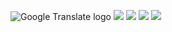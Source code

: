  ![Google Translate logo]()  ![](https://www.google.com/images/cleardot.gif)  ![](https://www.google.com/images/cleardot.gif)  ![](https://www.google.com/images/cleardot.gif)  ![](https://fonts.gstatic.com/s/i/productlogos/translate/v14/24px.svg) 